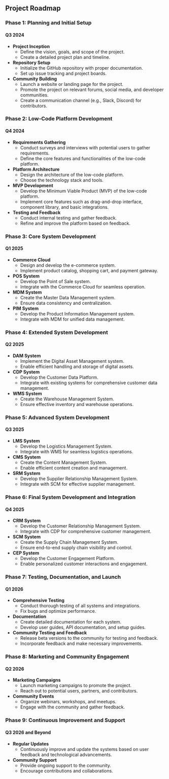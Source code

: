 ## Project Roadmap

### Phase 1: Planning and Initial Setup

#### Q3 2024
- **Project Inception**
  - Define the vision, goals, and scope of the project.
  - Create a detailed project plan and timeline.
- **Repository Setup**
  - Initialize the GitHub repository with proper documentation.
  - Set up issue tracking and project boards.
- **Community Building**
  - Launch a website or landing page for the project.
  - Promote the project on relevant forums, social media, and developer communities.
  - Create a communication channel (e.g., Slack, Discord) for contributors.

### Phase 2: Low-Code Platform Development

#### Q4 2024
- **Requirements Gathering**
  - Conduct surveys and interviews with potential users to gather requirements.
  - Define the core features and functionalities of the low-code platform.
- **Platform Architecture**
  - Design the architecture of the low-code platform.
  - Choose the technology stack and tools.
- **MVP Development**
  - Develop the Minimum Viable Product (MVP) of the low-code platform.
  - Implement core features such as drag-and-drop interface, component library, and basic integrations.
- **Testing and Feedback**
  - Conduct internal testing and gather feedback.
  - Refine and improve the platform based on feedback.

### Phase 3: Core System Development

#### Q1 2025
- **Commerce Cloud**
  - Design and develop the e-commerce system.
  - Implement product catalog, shopping cart, and payment gateway.
- **POS System**
  - Develop the Point of Sale system.
  - Integrate with the Commerce Cloud for seamless operation.
- **MDM System**
  - Create the Master Data Management system.
  - Ensure data consistency and centralization.
- **PIM System**
  - Develop the Product Information Management system.
  - Integrate with MDM for unified data management.

### Phase 4: Extended System Development

#### Q2 2025
- **DAM System**
  - Implement the Digital Asset Management system.
  - Enable efficient handling and storage of digital assets.
- **CDP System**
  - Develop the Customer Data Platform.
  - Integrate with existing systems for comprehensive customer data management.
- **WMS System**
  - Create the Warehouse Management System.
  - Ensure effective inventory and warehouse operations.

### Phase 5: Advanced System Development

#### Q3 2025
- **LMS System**
  - Develop the Logistics Management System.
  - Integrate with WMS for seamless logistics operations.
- **CMS System**
  - Create the Content Management System.
  - Enable efficient content creation and management.
- **SRM System**
  - Develop the Supplier Relationship Management System.
  - Integrate with SCM for effective supplier management.

### Phase 6: Final System Development and Integration

#### Q4 2025
- **CRM System**
  - Develop the Customer Relationship Management System.
  - Integrate with CDP for comprehensive customer management.
- **SCM System**
  - Create the Supply Chain Management System.
  - Ensure end-to-end supply chain visibility and control.
- **CEP System**
  - Develop the Customer Engagement Platform.
  - Enable personalized customer interactions and engagement.

### Phase 7: Testing, Documentation, and Launch

#### Q1 2026
- **Comprehensive Testing**
  - Conduct thorough testing of all systems and integrations.
  - Fix bugs and optimize performance.
- **Documentation**
  - Create detailed documentation for each system.
  - Develop user guides, API documentation, and setup guides.
- **Community Testing and Feedback**
  - Release beta versions to the community for testing and feedback.
  - Incorporate feedback and make necessary improvements.

### Phase 8: Marketing and Community Engagement

#### Q2 2026
- **Marketing Campaigns**
  - Launch marketing campaigns to promote the project.
  - Reach out to potential users, partners, and contributors.
- **Community Events**
  - Organize webinars, workshops, and meetups.
  - Engage with the community and gather feedback.

### Phase 9: Continuous Improvement and Support

#### Q3 2026 and Beyond
- **Regular Updates**
  - Continuously improve and update the systems based on user feedback and technological advancements.
- **Community Support**
  - Provide ongoing support to the community.
  - Encourage contributions and collaborations.
